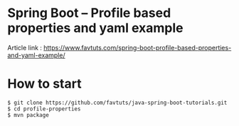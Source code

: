 # Spring Boot – Profile based properties and yaml example

Article link : https://www.favtuts.com/spring-boot-profile-based-properties-and-yaml-example/

# How to start

```
$ git clone https://github.com/favtuts/java-spring-boot-tutorials.git
$ cd profile-properties
$ mvn package
```